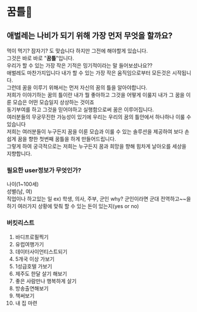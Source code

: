 # 꿈틀🐛
## 애벌레는 나비가 되기 위해 가장 먼저 무엇을 할까요?
먹이 먹기? 잠자기? 도 맞습니다 하지만 그전에 해야할게 있습니다.  
그것은 바로 바로 "**꿈틀**"입니다.   
우리가 할 수 있는 가장 작은 기적은 밍기적이라는 말 들어보셨나요??  
애벌레도 마찬가지입니다 내가 할 수 있는 가장 작은 움직임으로부터 모든것은 시작됩니다.  
그런데 꿈을 이루기 위해서는 먼저 자신의 꿈의 틀을 알아야합니다.   
저희가 이야기하는 꿈의 틀이란 내가 뭘 좋아하고 그것을 어떻게 이룰지 내가 그 꿈을 이룬 모습은 어떤 모습일지 상상하는 것이죠  
동기부여를 하고 그것을 믿어야하고 실행함으로써 꿈은 이루어집니다.   
여러분들의 무궁무진한 가능성이 있기에 우리는 우리의 꿈의 틀안에서 하나하나 이룰 수 있습니다   
저희는 여러분들이 누구든지 꿈을 이룬 모습과 이룰 수 있는 솔루션을 제공하여 보다 손쉽게 꿈을 향한 첫번째 꿈틀을 하게 만들어드립니다.  
그렇게 하여 궁극적으로는 저희는 누구든지 꿈과 희망을 향해 힘차게 날아오를 세상을 지향합니다.

### 필요한 user정보가 무엇인가?
나이(1~100세)  
성별(남, 여)  
직업이나 하고있는 일  ex) 학생, 의사, 주부, 군인 why? 군인이라면 군대 전역하고~~을 하기 여러가지 상황에 맞춰 
할 수 있는 돈이 있는지(yes or no)


### 버킷리스트
1. 바디프로필찍기
2. 유럽여행가기
3. 데이터사이언티스트되기
4. 5개국 이상 가보기
5. 1성급호텔 가보기
6. 제주도 한달 살기 해보기
7. 좋은 사람만나 행복하게 살기
8. 방송출연해보기
9. 책써보기
10. 내 집 마련 
